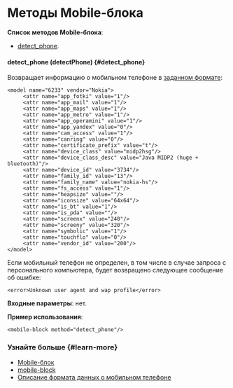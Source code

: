 # Методы Mobile-блока

**Список методов Mobile-блока**:
- [detect_phone](block-mobile-methods.md#detect_phone).

#### detect_phone (detectPhone) {#detect_phone}

Возвращает информацию о мобильном телефоне в [заданном формате](http://wiki.yandex-team.ru/StepanMoroz/mobile-block-xscript):

```
<model name="6233" vendor="Nokia">
     <attr name="app_fotki" value="1"/>
     <attr name="app_mail" value="1"/>
     <attr name="app_maps" value="1"/>
     <attr name="app_metro" value="1"/>
     <attr name="app_operamini" value="1"/>
     <attr name="app_yandex" value="0"/>
     <attr name="cam_access" value="1"/>
     <attr name="canring" value="0"/>
     <attr name="certificate_prefix" value="t"/>
     <attr name="device_class" value="midp2hsg"/>
     <attr name="device_class_desc" value="Java MIDP2 (huge + bluetooth)"/>
     <attr name="device_id" value="3734"/>
     <attr name="family_id" value="13"/>
     <attr name="family_name" value="nokia-hs"/>
     <attr name="fs_access" value="1"/>
     <attr name="heapsize" value=""/>
     <attr name="iconsize" value="64x64"/>
     <attr name="is_bt" value="1"/>
     <attr name="is_pda" value=""/>
     <attr name="screenx" value="240"/>
     <attr name="screeny" value="320"/>
     <attr name="symbolic" value="1"/>
     <attr name="touchflo" value="0"/>
     <attr name="vendor_id" value="200"/>
</model>
```

Если мобильный телефон не определен, в том числе в случае запроса с персонального компьютера, будет возвращено следующее сообщение об ошибке:

```
<error>Unknown user agent and wap profile</error>
```

**Входные параметры**: нет.

**Пример использования**:

```
<mobile-block method="detect_phone"/>
```

### Узнайте больше {#learn-more}
* [Mobile-блок](../concepts/block-mobile-ov.md)
* [mobile-block](../reference/mobile-block.md)
* [Описание формата данных о мобильном телефоне](https://wiki.yandex-team.ru/yandexmobile/wap/phonedetect/techinfo)